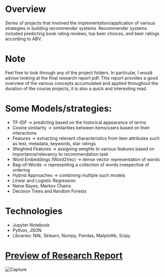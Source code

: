 # Overview
Series of projects that involved the implementation/application of various strategies in building recommender systems.
Recommender systems included predicting book rating reviews, top beer choices, and beer ratings according to ABV.

# Note
Feel free to look through any of the project folders. 
In particular, I would advise looking at the final research report pdf. 
This report provides a good overview of the various concepts accumulated and applied throughout the duration of the course projects, it is also a quick and interesting read.

# Some Models/strategies: 
- TF-IDF                     -> predicting based on the historical appearance of terms
- Cosine similarity          -> similarities between items/users based on their interactions
- Features                   -> extracting relevant characteristics from item attributes such as test, metadata, keywords, star ratings
- Weighted Features          -> assigning weights to various features based on importance/relevancy to recommendation task
- Word Embeddings (Word2Vec) -> dense vector representation of words
- Bag-of-Words               -> representing a collection of words irrespective of ordering
- Hybrid Approaches          -> combining multiple such models
- Linear and Logistic Regression
- Naive Bayes, Markov Chains
- Decision Trees and Random Forests

# Technologies
- Jupyter Notebook
- Python, JSON
- Libraries: Nltk, Sklearn, Numpy, Pandas, Matplotlib, Scipy

# [Preview of Research Report](https://github.com/cubinCheese/recommender-systems-projects/blob/main/Research-Report-RecSys.pdf)
![Capture](https://github.com/cubinCheese/recommender-systems-projects/assets/93562548/fe41d9bd-84e9-4d1b-91d3-128ad1868ced)
